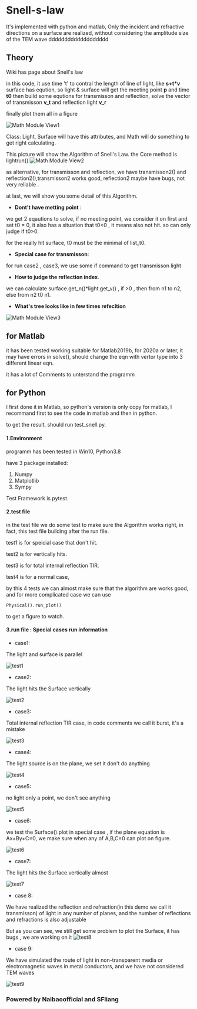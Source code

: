 # Snell-s-law
It's implemented with python and matlab, Only the incident and refractive directions on a surface are realized, without considering the amplitude size of the TEM wave
ddddddddddddddddddd
## **Theory**

Wiki has page about Snell's law

in this code, it use time 't' to contral the length of line of light, like **s+t*v**
surface has eqution, so light & surface will get the meeting point **p** and time **t0**
then build some equtions for transmisson and reflection, solve the vector of transmisson **v_t** and reflection light **v_r**

finally plot them all in a figure

![Math Module View1](/Image/Theory1.jpg)

Class: Light, Surface will have this attributes, and Math will do something to get right calculating.

This picture will show the Algorithm of Snell's Law. the Core method is lightrun()
![Math Module View2](/Image/Theory2.jpg)

as alternative, for transmisson and reflection, we have transmisson2() and reflection2(),transmisson2 works good, reflection2 maybe have bugs, not very reliable .

at last, we will show you some detail of this Algorithm.

- **Dont't have metting point** :

we get 2 eqautions to solve, if no meeting point, we consider it on first and set t0 = 0, it also has a situation that t0<0 , it means also not hit. so can only judge if t0>0.

for the really hit surface, t0 must be the minimal of list_t0.

- **Special case for transmisson**: 

for  run case2 , case3, we use some if command to get transmisson light

- **How to judge the reflection index**.

we can calculate surface.get_n()*light.get_v() , if >0 , then from n1 to n2, else from n2 t0 n1.

- **What's tree looks like in few times refecltion**

![Math Module View3](/Image/Theory3.jpg)



## **for Matlab**
it has been tested working suitable for Matlab2019b, for 2020a or later, it may have errors in solve(), should change the eqn with vertor type into 3 different linear eqn.

it has a lot of Comments to unterstand the programm

## **for Python**

I first done it in Matlab, so python's version is only copy for matlab, I recommand first to see the code in matlab and then in python.

to get the result, should run test_snell.py.

#### 1.Environment

programm has been tested in Win10, Python3.8

have 3 package installed:
1. Numpy
2. Matplotlib
3. Sympy

Test Framework is pytest.

#### 2.test file

in the test file we do some test to make sure the Algorithm works right, in fact, this test file building after the run file.

test1 is for speicial case that don't hit.

test2 is for vertically hits.

test3 is for total internal reflection TIR.

test4 is for a normal case,

by this 4 tests we can almost make sure that the algorithm are works good, and for more complicated case we can use 

    Physical().run_plot() 
    
to get a figure to watch.

#### 3.run file : Special cases run information

- case1:

The light and surface is parallel 

![test1](/Image/Figure_T1.png)

- case2:

The light hits the Surface vertically

![test2](/Image/Figure_T2.png)

- case3:

Total internal reflection TIR case, in code comments we call it burst, it's a mistake

![test3](/Image/Figure_T3.png)

- case4:

The light source is on the plane, we set it don't do anything

![test4](/Image/Figure_T4.png)

- case5:

no light only a point, we don't see anything

![test5](/Image/Figure_T5.png)


- case6:

we test the Surface().plot in special case , if the plane equation is Ax+By+C=0, we make sure when any of A,B,C=0 can plot on figure.

![test6](/Image/Figure_T6.png)

- case7:

The light hits the Surface vertically almost

![test7](/Image/Figure_T7.png)

- case 8:

We have realized the reflection and refraction(in this demo we call it transmisson) of light in any number of planes, and the number of reflections and refractions is also adjustable

But as you can see, we still get some problem to plot the Surface, it has bugs , we are working on it
![test8](/Image/Figure_T8.png)

- case 9:

We have simulated the route of light in non-transparent media or electromagnetic waves in metal conductors, and we have not considered TEM waves

![test9](/Image/Figure_T9.png)


### Powered by Naibaoofficial and SFliang
